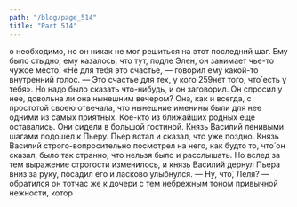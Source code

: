 ```yaml
---
path: "/blog/page_514"
title: "Part 514"
---
```


о необходимо, но он никак не мог решиться на этот последний шаг. Ему было стыдно; ему казалось, что тут, подле Элен, он занимает чье-то чужое место. «Не для тебя это счастье, — говорил ему какой-то внутренний голос. — Это счастье для тех, у кого 259нет того, что́ есть у тебя». Но надо было сказать что-нибудь, и он заговорил. Он спросил у нее, довольна ли она нынешним вечером? Она, как и всегда, с простотой своею отвечала, что нынешние именины были для нее одними из самых приятных.
Кое-кто из ближайших родных еще оставались. Они сидели в большой гостиной. Князь Василий ленивыми шагами подошел к Пьеру. Пьер встал и сказал, что уже поздно. Князь Василий строго-вопросительно посмотрел на него, как будто то, что́ он сказал, было так странно, что нельзя было и расслышать. Но вслед за тем выражение строгости изменилось, и князь Василий дернул Пьера вниз за руку, посадил его и ласково улыбнулся.
— Ну, что́, Леля? — обратился он тотчас же к дочери с тем небрежным тоном привычной нежности, котор
